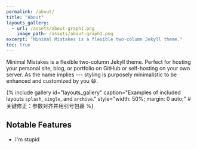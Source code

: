 ```yaml
---
permalink: /about/
title: "About"
layouts_gallery:
  - url: /assets/about-graph1.png
    image_path: /assets/about-graph1.png
excerpt: "Minimal Mistakes is a flexible two-column Jekyll theme."
toc: true
---
```

Minimal Mistakes is a flexible two-column Jekyll theme. Perfect for hosting your personal site, blog, or portfolio on GitHub or self-hosting on your own server. As the name implies --- styling is purposely minimalistic to be enhanced and customized by you :smile:.

{% include gallery 
   id="layouts_gallery" 
   caption="Examples of included layouts `splash`, `single`, and `archive`."
   style="width: 50%; margin: 0 auto;"  # 关键修正：参数对齐并用引号包裹
%}


## Notable Features
 - I'm stupid
